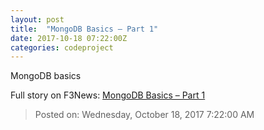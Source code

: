 ```yaml
---
layout: post
title:  "MongoDB Basics – Part 1"
date: 2017-10-18 07:22:00Z
categories: codeproject
---
```


MongoDB basics


Full story on F3News: [MongoDB Basics – Part 1](http://www.f3nws.com/n/MsXY2C)

> Posted on: Wednesday, October 18, 2017 7:22:00 AM

